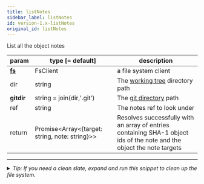 ```yaml
---
title: listNotes
sidebar_label: listNotes
id: version-1.x-listNotes
original_id: listNotes
---
```


List all the object notes

| param          | type [= default]                                   | description                                                                                                            |
| -------------- | -------------------------------------------------- | ---------------------------------------------------------------------------------------------------------------------- |
| [**fs**](./fs) | FsClient                                           | a file system client                                                                                                   |
| dir            | string                                             | The [working tree](dir-vs-gitdir.md) directory path                                                                    |
| **gitdir**     | string = join(dir,'.git')                          | The [git directory](dir-vs-gitdir.md) path                                                                             |
| ref            | string                                             | The notes ref to look under                                                                                            |
| return         | Promise\<Array\<{target: string, note: string}\>\> | Resolves successfully with an array of entries containing SHA-1 object ids of the note and the object the note targets |


---

<details>
<summary><i>Tip: If you need a clean slate, expand and run this snippet to clean up the file system.</i></summary>

```js live
window.fs = new LightningFS('fs', { wipe: true })
window.pfs = window.fs.promises
console.log('done')
```
</details>

<script>
(function rewriteEditLink() {
  const el = document.querySelector('a.edit-page-link.button');
  if (el) {
    el.href = 'https://github.com/isomorphic-git/isomorphic-git/edit/main/src/api/listNotes.js';
  }
})();
</script>